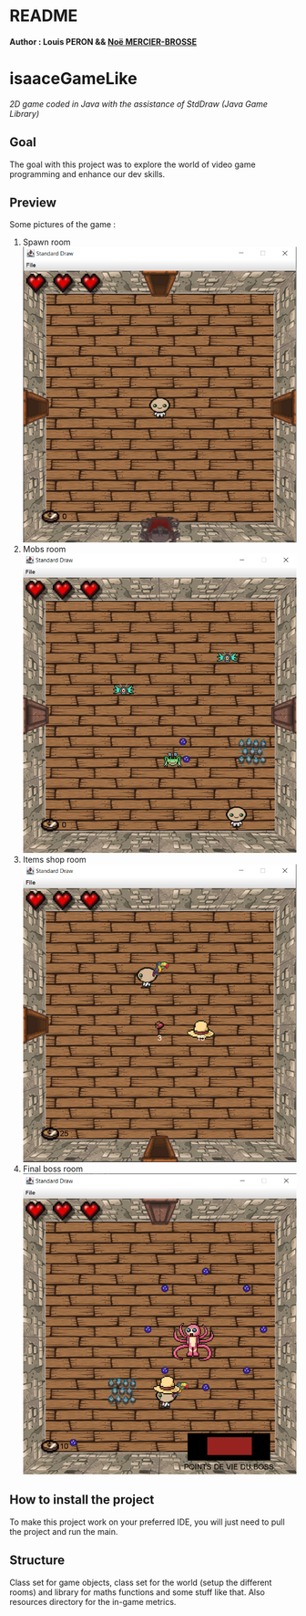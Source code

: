 # README
#### Author : Louis PERON && [Noë MERCIER-BROSSE](https://github.com/NMercierBr)

# isaaceGameLike
*2D game coded in Java with the assistance of StdDraw (Java Game Library)*

## Goal
The goal with this project was to explore the world of video game programming and enhance our dev skills.
## Preview

Some pictures of the game :

1. Spawn room
   ![Spawn room](img/1.PNG "Spawn room")
2. Mobs room
   ![Mobs room](img/2.PNG "Mobs room")
3. Items shop room
   ![Items shop room](img/3.PNG "Items shop room")
4. Final boss room
   ![Final boss room](img/4.PNG "Final boss room")

## How to install the project

To make this project work on your preferred IDE, you will just need to pull the project and run the main.

## Structure

Class set for game objects, class set for the world (setup the different rooms) and library for maths functions and some stuff like that.
Also resources directory for the in-game metrics.